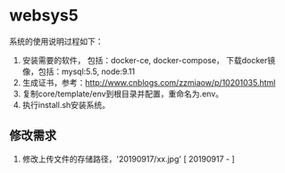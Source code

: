 # websys5
系统的使用说明过程如下：
1. 安装需要的软件， 包括：docker-ce, docker-compose， 下载docker镜像，包括：mysql:5.5, node:9.11
2. 生成证书，参考：http://www.cnblogs.com/zzmiaow/p/10201035.html
3. 复制core/template/env到根目录并配置，重命名为.env。
4. 执行install.sh安装系统。


## 修改需求
1. 修改上传文件的存储路径，'20190917/xx.jpg' [ 20190917 -  ]